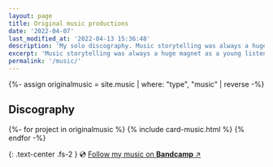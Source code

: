 ```yaml
---
layout: page
title: Original music productions
date: '2022-04-07'
last_modified_at: '2022-04-13 15:36:48'
description: 'My solo discography. Music storytelling was always a huge magnet as a young listener, hence why the concept album is my favorite medium as a composer.'
excerpt: 'Music storytelling was always a huge magnet as a young listener, hence why the concept album is my favorite medium as a composer.'
permalink: '/music/'
---
```

{%- assign originalmusic = site.music | where: "type", "music" | reverse -%}
<section class="m2m-entry my-5 pb-3">
  <h2 class="p-name fs-1 text-center text-uppercase my-5" id="original-music">Discography</h2>
  <div class="h-feed">
    <div class="card-group pb-3">
      <div class="row row-cols-1 row-cols-sm-2 g-4">
      {%- for project in originalmusic %}
      {% include card-music.html %}
      {% endfor -%}
      </div>
    </div>  
  </div>
</section>

{: .text-center .fs-2 }
💿 [Follow my music on **Bandcamp** ↗︎](https://music.minutestomidnight.co.uk)